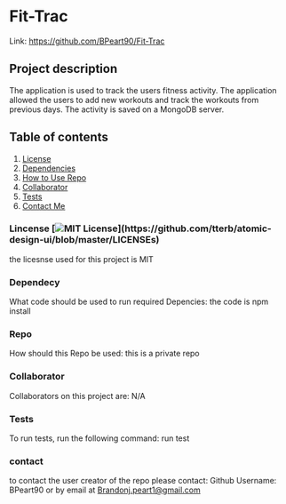 # Fit-Trac

Link: https://github.com/BPeart90/Fit-Trac

## Project description
The application is used to track the users fitness activity. The application allowed the users to add new workouts and track the workouts from previous days. The activity is saved on a MongoDB server. 

## Table of contents
1. [License](#license)
2. [Dependencies](#dependency)
3. [How to Use Repo](#howtouserepo)
4. [Collaborator](#collaborator)
5. [Tests](#tests)
6. [Contact Me](#contact)

### Lincense [![MIT License](https://img.shields.io/apm/l/atomic-design-ui.svg?)](https://github.com/tterb/atomic-design-ui/blob/master/LICENSEs)
the licesnse used for this project is MIT

### Dependecy
What code should be used to run required Depencies:
the code is npm install

### Repo
How should this Repo be used: this is a private repo

### Collaborator
Collaborators on this project are:
N/A

### Tests
To run tests, run the following command: 
run test

### contact
to contact the user creator of the repo please contact: Github Username: BPeart90 or by email at Brandonj.peart1@gmail.com
    
